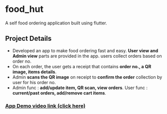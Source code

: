 # food_hut
A self food ordering application built using flutter.

## Project Details

* Developed an app to make food ordering fast and easy. **User view and Admin view** parts are provided in the app. users collect orders based on order no.
* On each order, the user gets a receipt that contains **order no., a QR image, items details**.
* Admin **scans the QR image** on receipt to **confirm the order** collection by user for his order no.
* Admin func : **add/update item, QR scan, view orders**. User func : **current/past orders, add/remove cart items**.

### [App Demo video link (click here)](https://youtu.be/EGKq_osrUHg)